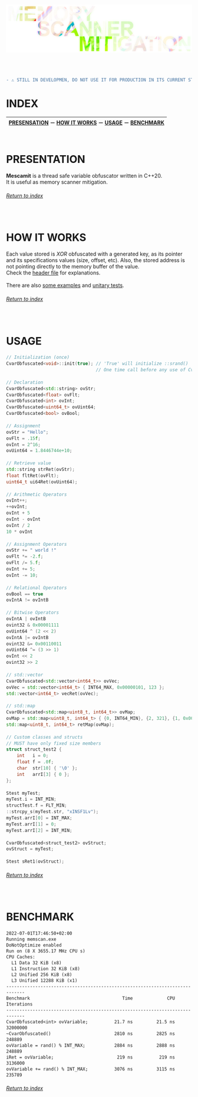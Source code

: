 ![MeScaMit logo](logo.png)

&#160;

```diff

- ⚠️ STILL IN DEVELOPMEN, DO NOT USE IT FOR PRODUCTION IN ITS CURRENT STATE ⚠️ -

```

# INDEX

| [PRESENSATION](#presentation) &#65293; [HOW IT WORKS](#how-it-works) &#65293; [USAGE](#usage) &#65293; [BENCHMARK](#benchmark) |
:----------------------------------------------------------: |

&nbsp;

# PRESENTATION
**Mescamit** is a thread safe variable obfuscator written in C++20.\
It is useful as memory scanner mitigation.

###### [Return to index](#index)

&nbsp;

# HOW IT WORKS
Each value stored is *XOR* obfuscated with a generated key, as its pointer and its specifications values (size, offset, etc). Also, the stored address is not pointing directly to the memory buffer of the value.\
Check the [header file](../cpp/CvarObfuscated.hpp#L09-L74) for explanations.\
\
There are also [some examples](../cpp/CvarObfuscated_unitaryTests.cpp#L568-L684) and [unitary tests](../cpp/CvarObfuscated_unitaryTests.cpp#L15-L549).

###### [Return to index](#index)

&nbsp;

# USAGE
```cpp
// Initialization (once)
CvarObfuscated<void>::init(true); // 'True' will initialize ::srand()
                                  // One time call before any use of CvarObfuscated

// Declaration
CvarObfuscated<std::string> ovStr;
CvarObfuscated<float> ovFlt;
CvarObfuscated<int> ovInt;
CvarObfuscated<uint64_t> ovUint64;
CvarObfuscated<bool> ovBool;

// Assignment
ovStr = "Hello";
ovFlt = .15f;
ovInt = 2^16;
ovUint64 = 1.8446744e+10;

// Retrieve value
std::string strRet(ovStr);
float fltRet(ovFlt);
uint64_t ui64Ret(ovUint64);

// Arithmetic Operators
ovInt++;
++ovInt;
ovInt + 5
ovInt - ovInt
ovInt / 2
10 * ovInt

// Assignment Operators
ovStr += " world !"
ovFlt *= -2.f;
ovFlt /= 5.f;
ovInt += 5;
ovInt -= 10;

// Relational Operators
ovBool == true
ovIntA != ovIntB

// Bitwise Operators
ovIntA | ovIntB
ovint32 & 0x00001111
ovUint64 ^ (2 << 2)
ovIntA |= ovIntB
ovint32 &= 0x00110011
ovUint64 ^= (3 >> 1)
ovInt << 2
ovint32 >> 2

// std::vector
CvarObfuscated<std::vector<int64_t>> ovVec;
ovVec = std::vector<int64_t> { INT64_MAX, 0x00000101, 123 };
std::vector<int64_t> vecRet(ovVec);

// std::map
CvarObfuscated<std::map<uint8_t, int64_t>> ovMap;
ovMap = std::map<uint8_t, int64_t> { {0, INT64_MIN}, {2, 321}, {1, 0x00001100} };
std::map<uint8_t, int64_t> retMap(ovMap);

// Custom classes and structs
// MUST have only fixed size members
struct struct_test2 {
    int   i = 0;
    float f = .0f;
    char  str[10] { '\0' };
    int   arrI[3] { 0 };
};

Stest myTest;
myTest.i = INT_MIN;
structTest.f = FLT_MIN;
::strcpy_s(myTest.str, "xINSF1Lv");
myTest.arrI[0] = INT_MAX;
myTest.arrI[1] = 0;
myTest.arrI[2] = INT_MIN;

CvarObfuscated<struct_test2> ovStruct;
ovStruct = myTest;

Stest sRet1(ovStruct);
```

###### [Return to index](#index)

&nbsp;

# BENCHMARK

```
2022-07-01T17:46:50+02:00
Running memscan.exe
DoNotOptimize enabled
Run on (8 X 3655.17 MHz CPU s)
CPU Caches:
  L1 Data 32 KiB (x8)
  L1 Instruction 32 KiB (x8)
  L2 Unified 256 KiB (x8)
  L3 Unified 12288 KiB (x1)
-----------------------------------------------------------------------------
Benchmark                                   Time             CPU   Iterations
-----------------------------------------------------------------------------
CvarObfuscated<int> ovVariable;          21.7 ns         21.5 ns     32000000
~CvarObfuscated()                        2810 ns         2825 ns       248889
ovVariable = rand() % INT_MAX;           2884 ns         2888 ns       248889
iRet = ovVariable;                        219 ns          219 ns      3136000
ovVariable += rand() % INT_MAX;          3076 ns         3115 ns       235789
```

###### [Return to index](#index)
